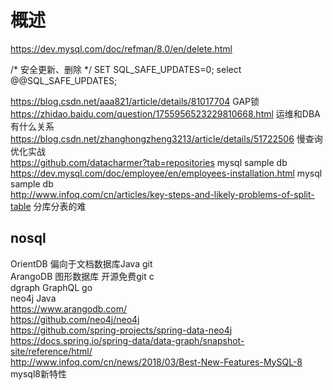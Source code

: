 # 概述

https://dev.mysql.com/doc/refman/8.0/en/delete.html

/*
 安全更新、删除
*/
SET SQL_SAFE_UPDATES=0;
select @@SQL_SAFE_UPDATES;

https://blog.csdn.net/aaa821/article/details/81017704 GAP锁  
https://zhidao.baidu.com/question/1755956523229810668.html 运维和DBA有什么关系  
https://blog.csdn.net/zhanghongzheng3213/article/details/51722506 慢查询优化实战  
https://github.com/datacharmer?tab=repositories mysql sample db  
https://dev.mysql.com/doc/employee/en/employees-installation.html  mysql sample db  
http://www.infoq.com/cn/articles/key-steps-and-likely-problems-of-split-table 分库分表的难  

## nosql

OrientDB 偏向于文档数据库Java  git  
ArangoDB 图形数据库 开源免费git  c  
dgraph  GraphQL  go  
neo4j  Java  
https://www.arangodb.com/  
https://github.com/neo4j/neo4j  
https://github.com/spring-projects/spring-data-neo4j  
https://docs.spring.io/spring-data/data-graph/snapshot-site/reference/html/  
http://www.infoq.com/cn/news/2018/03/Best-New-Features-MySQL-8 mysql8新特性  